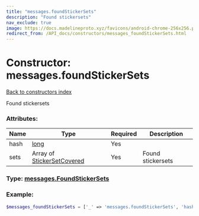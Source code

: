 ```yaml
---
title: "messages.foundStickerSets"
description: "Found stickersets"
nav_exclude: true
image: https://docs.madelineproto.xyz/favicons/android-chrome-256x256.png
redirect_from: /API_docs/constructors/messages_foundStickerSets.html
---
```

# Constructor: messages.foundStickerSets  
[Back to constructors index](index.md)



Found stickersets

### Attributes:

| Name     |    Type       | Required | Description |
|----------|---------------|----------|-------------|
|hash|[long](../types/long.md) | Yes|
|sets|Array of [StickerSetCovered](../types/StickerSetCovered.md) | Yes|Found stickersets|



### Type: [messages.FoundStickerSets](../types/messages.FoundStickerSets.md)


### Example:

```php
$messages_foundStickerSets = ['_' => 'messages.foundStickerSets', 'hash' => long, 'sets' => [StickerSetCovered, StickerSetCovered]];
```  
